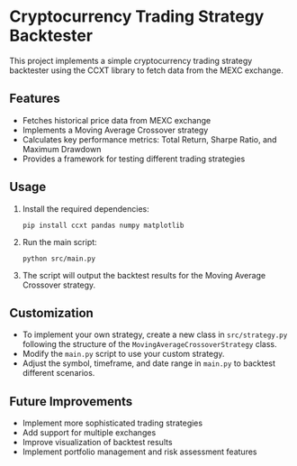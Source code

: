 # Cryptocurrency Trading Strategy Backtester

This project implements a simple cryptocurrency trading strategy backtester using the CCXT library to fetch data from the MEXC exchange.

## Features

- Fetches historical price data from MEXC exchange
- Implements a Moving Average Crossover strategy
- Calculates key performance metrics: Total Return, Sharpe Ratio, and Maximum Drawdown
- Provides a framework for testing different trading strategies

## Usage

1. Install the required dependencies:
   ```
   pip install ccxt pandas numpy matplotlib
   ```

2. Run the main script:
   ```
   python src/main.py
   ```

3. The script will output the backtest results for the Moving Average Crossover strategy.

## Customization

- To implement your own strategy, create a new class in `src/strategy.py` following the structure of the `MovingAverageCrossoverStrategy` class.
- Modify the `main.py` script to use your custom strategy.
- Adjust the symbol, timeframe, and date range in `main.py` to backtest different scenarios.

## Future Improvements

- Implement more sophisticated trading strategies
- Add support for multiple exchanges
- Improve visualization of backtest results
- Implement portfolio management and risk assessment features

